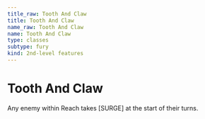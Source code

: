 ```yaml
---
title_raw: Tooth And Claw
title: Tooth And Claw
name_raw: Tooth And Claw
name: Tooth And Claw
type: classes
subtype: fury
kind: 2nd-level features
---
```


# Tooth And Claw

Any enemy within Reach takes \[SURGE\] at the start of their turns.
